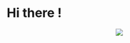 # Hi there !
<p align="center">
<img src="https://media0.giphy.com/media/v1.Y2lkPTc5MGI3NjExODh3ZGcybm1hbXFmOHhvbmt4eTQwdmxucjZ6dm1oYmx0cjBxZm41bSZlcD12MV9pbnRlcm5hbF9naWZfYnlfaWQmY3Q9Zw/RhYM8CeOyxwcKX55UZ/giphy.gif">
</p>


